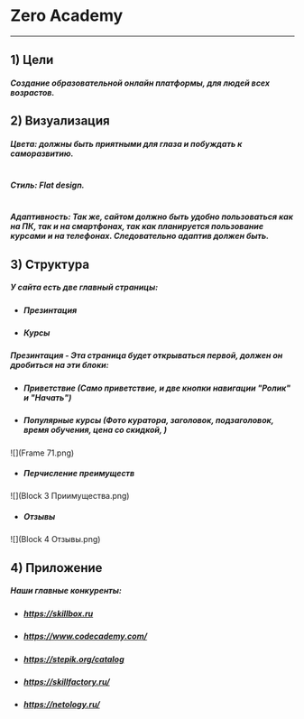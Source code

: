 # Zero Academy
----
## __1) Цели__
##### Создание образовательной онлайн платформы, для людей всех возрастов. 
## __2) Визуализация__
##### ___Цвета:___ должны быть приятными для глаза и побуждать к саморазвитию. 
#
##### ___Стиль:___  Flat design. 
#
##### ___Адаптивность:___ Так же, сайтом должно быть удобно пользоваться как на ПК, так и на смартфонах, так как планируется пользование курсами и на телефонах. Следовательно адаптив должен быть.
## __3) Структура__
##### У сайта есть две главный страницы:
- ##### Презинтация
- ##### Курсы
##### ___Презинтация___ - Эта страница будет открываться первой, должен он дробиться на эти блоки:
- ##### __Приветствие__ (Само приветствие, и две кнопки навигации "Ролик" и "Начать")
- ##### __Популярные курсы__ (Фото куратора, заголовок, подзаголовок, время обучения, цена со скидкой, ) 
![](Frame 71.png)
- ##### __Перчисление преимуществ__
![](Block 3 Приимущества.png)
- ##### __Отзывы__
![](Block 4 Отзывы.png)
## 4) Приложение
##### Наши главные конкуренты: 
- ##### https://skillbox.ru
- ##### https://www.codecademy.com/
- ##### https://stepik.org/catalog
- ##### https://skillfactory.ru/
- ##### https://netology.ru/
